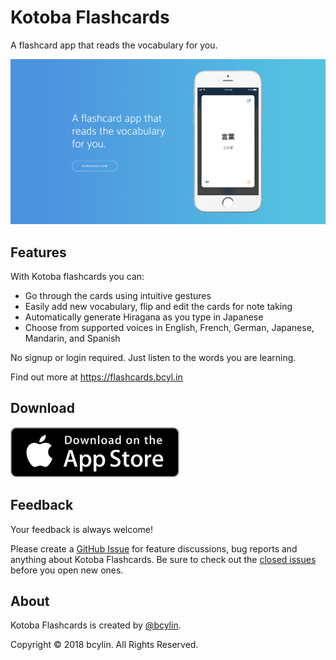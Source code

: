# Kotoba Flashcards

A flashcard app that reads the vocabulary for you.

[![screenshot](images/screenshot-1200x630.png)](https://flashcards.bcyl.in)

## Features

With Kotoba flashcards you can:

- Go through the cards using intuitive gestures
- Easily add new vocabulary, flip and edit the cards for note taking
- Automatically generate Hiragana as you type in Japanese
- Choose from supported voices in English, French, German, Japanese, Mandarin, and Spanish

No signup or login required. Just listen to the words you are learning.

Find out more at <https://flashcards.bcyl.in>

## Download

[![appstore](images/app-store-badge.svg)](https://itunes.apple.com/us/app/kotoba-flashcards/id1319747698)

## Feedback

Your feedback is always welcome!

Please create a [GitHub Issue](https://github.com/bcylin/KotobaFlashcards/issues/new) for feature discussions, bug reports and anything about Kotoba Flashcards. Be sure to check out the [closed issues](https://github.com/bcylin/KotobaFlashcards/issues?q=is:closed) before you open new ones.

## About

Kotoba Flashcards is created by [@bcylin](https://bcyl.in).

Copyright © 2018 bcylin. All Rights Reserved.
